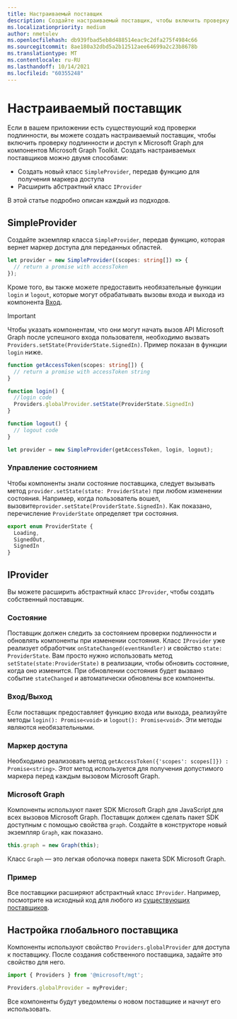 ```yaml
---
title: Настраиваемый поставщик
description: Создайте настраиваемый поставщик, чтобы включить проверку подлинности и доступ к Microsoft Graph для компонентов Microsoft Graph Toolkit при наличии существующего кода проверки подлинности в вашем приложении.
ms.localizationpriority: medium
author: nmetulev
ms.openlocfilehash: db939fbad5eb8d488514eac9c2dfa275f4984c66
ms.sourcegitcommit: 8ae180a32dbd5a2b12512aee64699a2c23b8678b
ms.translationtype: MT
ms.contentlocale: ru-RU
ms.lasthandoff: 10/14/2021
ms.locfileid: "60355248"
---
```

# <a name="custom-provider"></a>Настраиваемый поставщик

Если в вашем приложении есть существующий код проверки подлинности, вы можете создать настраиваемый поставщик, чтобы включить проверку подлинности и доступ к Microsoft Graph для компонентов Microsoft Graph Toolkit. Создать настраиваемых поставщиков можно двумя способами:

- Создать новый класс `SimpleProvider`, передав функцию для получения маркера доступа
- Расширить абстрактный класс `IProvider`

В этой статье подробно описан каждый из подходов.

## <a name="simpleprovider"></a>SimpleProvider

Создайте экземпляр класса `SimpleProvider`, передав функцию, которая вернет маркер доступа для переданных областей. 

```ts
let provider = new SimpleProvider((scopes: string[]) => {
  // return a promise with accessToken
});
```

Кроме того, вы также можете предоставить необязательные функции `login` и `logout`, которые могут обрабатывать вызовы входа и выхода из компонента [Вход](../components/login.md).

> [!IMPORTANT] 
> Чтобы указать компонентам, что они могут начать вызов API Microsoft Graph после успешного входа пользователя, необходимо вызвать `Providers.setState(ProviderState.SignedIn)`. Пример показан в функции `login` ниже.

```ts
function getAccessToken(scopes: string[]) {
  // return a promise with accessToken string
}

function login() {
  //login code
  Providers.globalProvider.setState(ProviderState.SignedIn)
}

function logout() {
  // logout code
}

let provider = new SimpleProvider(getAccessToken, login, logout);
```

### <a name="manage-state"></a>Управление состоянием

Чтобы компоненты знали состояние поставщика, следует вызывать метод `provider.setState(state: ProviderState)` при любом изменении состояния. Например, когда пользователь вошел, вызовите`provider.setState(ProviderState.SignedIn)`. Как показано, перечисление `ProviderState` определяет три состояния.

```ts
export enum ProviderState {
  Loading,
  SignedOut,
  SignedIn
}
```

## <a name="iprovider"></a>IProvider

Вы можете расширить абстрактный класс `IProvider`, чтобы создать собственный поставщик.

### <a name="state"></a>Состояние

Поставщик должен следить за состоянием проверки подлинности и обновлять компоненты при изменении состояния. Класс `IProvider` уже реализует обработчик `onStateChanged(eventHandler)` и свойство `state: ProviderState`. Вам просто нужно использовать метод `setState(state:ProviderState)` в реализации, чтобы обновить состояние, когда оно изменится. При обновлении состояния будет вызвано событие `stateChanged` и автоматически обновлены все компоненты.

### <a name="loginlogout"></a>Вход/Выход

Если поставщик предоставляет функцию входа или выхода, реализуйте методы `login(): Promise<void>` и `logout(): Promise<void>`. Эти методы являются необязательными.

### <a name="access-token"></a>Маркер доступа

Необходимо реализовать метод `getAccessToken({'scopes': scopes[]}) : Promise<string>`. Этот метод используется для получения допустимого маркера перед каждым вызовом Microsoft Graph.

### <a name="graph"></a>Microsoft Graph

Компоненты используют пакет SDK Microsoft Graph для JavaScript для всех вызовов Microsoft Graph. Поставщик должен сделать пакет SDK доступным с помощью свойства `graph`. Создайте в конструкторе новый экземпляр `Graph`, как показано.

```js
this.graph = new Graph(this);
```

Класс `Graph` — это легкая оболочка поверх пакета SDK Microsoft Graph.

### <a name="example"></a>Пример

Все поставщики расширяют абстрактный класс `IProvider`. Например, посмотрите на исходный код для любого из [существующих поставщиков](https://github.com/microsoftgraph/microsoft-graph-toolkit/tree/main/packages/providers).

## <a name="set-the-global-provider"></a>Настройка глобального поставщика

Компоненты используют свойство `Providers.globalProvider` для доступа к поставщику. После создания собственного поставщика, задайте это свойство для него.

```ts
import { Providers } from '@microsoft/mgt';

Providers.globalProvider = myProvider;
```

Все компоненты будут уведомлены о новом поставщике и начнут его использовать.

